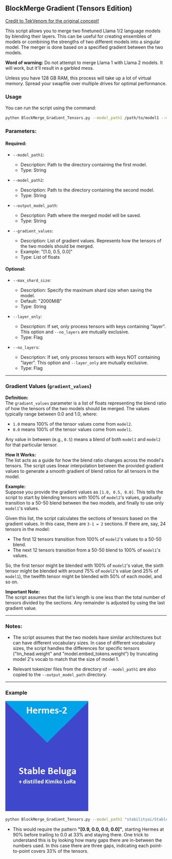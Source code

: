 ## BlockMerge Gradient (Tensors Edition)

[Credit to TekVenom for the original concept!](https://github.com/TehVenomm/LM_Transformers_BlockMerge)

This script allows you to merge two finetuned Llama 1/2 language models by blending their layers. This can be useful for creating ensembles of models or combining the strengths of two different models into a singular model. The merger is done based on a specified gradient between the two models.

**Word of warning:** Do not attempt to merge Llama 1 with Llama 2 models. It will work, but it'll result in a garbled mess.

Unless you have 128 GB RAM, this process will take up a lot of virtual memory. Spread your swapfile over multiple drives for optimal performance.

### Usage

You can run the script using the command:

```bash
python BlockMerge_Gradient_Tensors.py --model_path1 /path/to/model1 --model_path2 /path/to/model2 --output_model_path /path/to/output --gradient_values '[1.0, 0.5, 0.0]' --max_shard_size '2000MiB' [--layer_only] [--no_layers]
```

### Parameters:

#### Required:

- `--model_path1`:  
    - Description: Path to the directory containing the first model.
    - Type: String

- `--model_path2`:  
    - Description: Path to the directory containing the second model.
    - Type: String

- `--output_model_path`:  
    - Description: Path where the merged model will be saved.
    - Type: String

- `--gradient_values`:  
    - Description: List of gradient values. Represents how the tensors of the two models should be merged.
    - Example: "[1.0, 0.5, 0.0]"
    - Type: List of floats

#### Optional:

- `--max_shard_size`:  
    - Description: Specify the maximum shard size when saving the model.
    - Default: "2000MiB"
    - Type: String

- `--layer_only`:  
    - Description: If set, only process tensors with keys containing "layer". This option and `--no_layers` are mutually exclusive.
    - Type: Flag

- `--no_layers`:  
    - Description: If set, only process tensors with keys NOT containing "layer". This option and `--layer_only` are mutually exclusive.
    - Type: Flag

---

### Gradient Values (`gradient_values`)

**Definition:**  
The `gradient_values` parameter is a list of floats representing the blend ratio of how the tensors of the two models should be merged. The values typically range between 0.0 and 1.0, where:

- `1.0` means 100% of the tensor values come from `model2`.
- `0.0` means 100% of the tensor values come from `model1`.

Any value in between (e.g., `0.5`) means a blend of both `model1` and `model2` for that particular tensor.

**How It Works:**  
The list acts as a guide for how the blend ratio changes across the model's tensors. The script uses linear interpolation between the provided gradient values to generate a smooth gradient of blend ratios for all tensors in the model. 

**Example:**  
Suppose you provide the gradient values as `[1.0, 0.5, 0.0]`. This tells the script to start by blending tensors with 100% of `model2`'s values, gradually transition to a 50-50 blend between the two models, and finally to use only `model1`'s values.

Given this list, the script calculates the sections of tensors based on the gradient values. In this case, there are `3-1 = 2` sections. If there are, say, 24 tensors in the model:

- The first 12 tensors transition from 100% of `model2`'s values to a 50-50 blend.
- The next 12 tensors transition from a 50-50 blend to 100% of `model1`'s values.

So, the first tensor might be blended with 100% of `model2`'s value, the sixth tensor might be blended with around 75% of `model2`'s value (and 25% of `model1`), the twelfth tensor might be blended with 50% of each model, and so on.

**Important Note:**  
The script assumes that the list's length is one less than the total number of tensors divided by the sections. Any remainder is adjusted by using the last gradient value.

---

### Notes:

- The script assumes that the two models have similar architectures but can have different vocabulary sizes. In case of different vocabulary sizes, the script handles the differences for specific tensors ("lm_head.weight" and "model.embed_tokens.weight") by truncating model 2's vocab to match that the size of model 1.

- Relevant tokenizer files from the directory of `--model_path1` are also copied to the `--output_model_path` directory.

--- 

### Example

![](MythoLogic-Mini-7b.png)

```bash
python BlockMerge_Gradient_Tensors.py --model_path1 "stabilityai/StableBeluga-7B" --model_path2 "NousResearch/Nous-Hermes-Llama2-13b" --output_model_path "mythologic-mini-7b" --gradient_values "[0.9,0.0,0.0,0.0]" --layer_only
```
- This would require the pattern **"[0.9, 0.0, 0.0, 0.0]"**, starting Hermes at 90% before trailing to 0.0 at 33% and staying there. One trick to understand this is by looking how many gaps there are in-between the numbers used. In this case there are three gaps, indicating each point-to-point covers 33% of the tensors.
